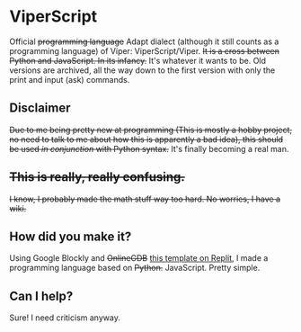 # ViperScript
Official ~~programming language~~ Adapt dialect (although it still counts as a programming language) of Viper: ViperScript/Viper. ~~It is a cross between Python and JavaScript. In its infancy.~~ It's whatever it wants to be.
Old versions are archived, all the way down to the first version with only the print and input (ask) commands.
## Disclaimer
~~Due to me being pretty new at programming (This is mostly a hobby project, no need to talk to me about how this is apparently a bad idea), this should be used *in conjunction* with Python syntax.~~ It's finally becoming a real man.
## ~~This is really, really confusing.~~
~~I know, I probably made the math stuff way too hard. No worries, I have a wiki.~~
## How did you make it?
Using Google Blockly and ~~OnlineGDB~~ [this template on Replit](https://replit.com/talk/templates/Programming-Language-Template/33930), I made a programming language based on ~~Python.~~ JavaScript. Pretty simple.
## Can I help?
Sure! I need criticism anyway.

